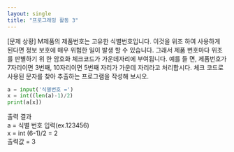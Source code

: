 ```yaml
---
layout: single
title: "프로그래밍 활동 3"
---
```

[문제 상황]
M제품의 제품번호는 고유한 식별번호입니다.   이것을 위조
하여 사용하게 된다면 정보 보호에 매우 위험한 일이 발생
할 수 있습니다.   그래서 제품 번호마다 위조를 판별하기 위
한 암호화 체크코드가 가운데자리에 부여됩니다.   예를 들
면, 제품번호가 7자리이면 3번째, 10자리이면 5번째 자리가
가운데 자리라고 처리합시다.   체크 코드로 사용된 문자를
찾아 추출하는 프로그램을 작성해 보시오.

~~~python
a = input('식별번호 =')
x = int((len(a)-1)/2)
print(a[x])
~~~

출력 결과  
a = 식별 번호 입력(ex.123456)  
x = int (6-1)/2   =    2  
출력값 = 3
